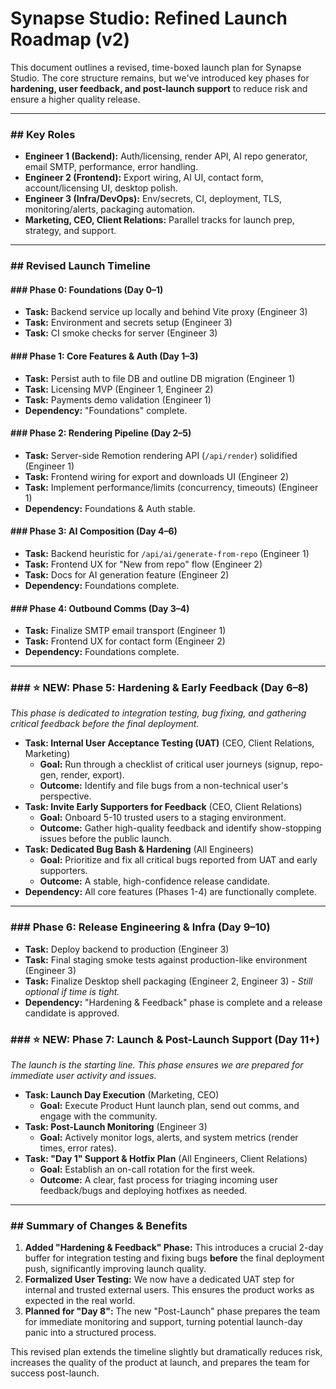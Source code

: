 # Synapse Studio: Refined Launch Roadmap (v2)

This document outlines a revised, time-boxed launch plan for Synapse Studio. The core structure remains, but we've introduced key phases for **hardening, user feedback, and post-launch support** to reduce risk and ensure a higher quality release.

---
### ## Key Roles

* **Engineer 1 (Backend):** Auth/licensing, render API, AI repo generator, email SMTP, performance, error handling.
* **Engineer 2 (Frontend):** Export wiring, AI UI, contact form, account/licensing UI, desktop polish.
* **Engineer 3 (Infra/DevOps):** Env/secrets, CI, deployment, TLS, monitoring/alerts, packaging automation.
* **Marketing, CEO, Client Relations:** Parallel tracks for launch prep, strategy, and support.

---
### ## Revised Launch Timeline

#### ### Phase 0: Foundations (Day 0–1)
* **Task:** Backend service up locally and behind Vite proxy (Engineer 3)
* **Task:** Environment and secrets setup (Engineer 3)
* **Task:** CI smoke checks for server (Engineer 3)

#### ### Phase 1: Core Features & Auth (Day 1–3)
* **Task:** Persist auth to file DB and outline DB migration (Engineer 1)
* **Task:** Licensing MVP (Engineer 1, Engineer 2)
* **Task:** Payments demo validation (Engineer 1)
* **Dependency:** "Foundations" complete.

#### ### Phase 2: Rendering Pipeline (Day 2–5)
* **Task:** Server-side Remotion rendering API (`/api/render`) solidified (Engineer 1)
* **Task:** Frontend wiring for export and downloads UI (Engineer 2)
* **Task:** Implement performance/limits (concurrency, timeouts) (Engineer 1)
* **Dependency:** Foundations & Auth stable.

#### ### Phase 3: AI Composition (Day 4–6)
* **Task:** Backend heuristic for `/api/ai/generate-from-repo` (Engineer 1)
* **Task:** Frontend UX for "New from repo" flow (Engineer 2)
* **Task:** Docs for AI generation feature (Engineer 2)
* **Dependency:** Foundations complete.

#### ### Phase 4: Outbound Comms (Day 3–4)
* **Task:** Finalize SMTP email transport (Engineer 1)
* **Task:** Frontend UX for contact form (Engineer 2)
* **Dependency:** Foundations complete.

---
### ### **⭐ NEW: Phase 5: Hardening & Early Feedback (Day 6–8)**
*This phase is dedicated to integration testing, bug fixing, and gathering critical feedback before the final deployment.*

* **Task: Internal User Acceptance Testing (UAT)** (CEO, Client Relations, Marketing)
    * **Goal:** Run through a checklist of critical user journeys (signup, repo-gen, render, export).
    * **Outcome:** Identify and file bugs from a non-technical user's perspective.
* **Task: Invite Early Supporters for Feedback** (CEO, Client Relations)
    * **Goal:** Onboard 5-10 trusted users to a staging environment.
    * **Outcome:** Gather high-quality feedback and identify show-stopping issues before the public launch.
* **Task: Dedicated Bug Bash & Hardening** (All Engineers)
    * **Goal:** Prioritize and fix all critical bugs reported from UAT and early supporters.
    * **Outcome:** A stable, high-confidence release candidate.
* **Dependency:** All core features (Phases 1-4) are functionally complete.

---
### ### Phase 6: Release Engineering & Infra (Day 9–10)
* **Task:** Deploy backend to production (Engineer 3)
* **Task:** Final staging smoke tests against production-like environment (Engineer 3)
* **Task:** Finalize Desktop shell packaging (Engineer 2, Engineer 3) - *Still optional if time is tight.*
* **Dependency:** "Hardening & Feedback" phase is complete and a release candidate is approved.

### ### **⭐ NEW: Phase 7: Launch & Post-Launch Support (Day 11+)**
*The launch is the starting line. This phase ensures we are prepared for immediate user activity and issues.*

* **Task: Launch Day Execution** (Marketing, CEO)
    * **Goal:** Execute Product Hunt launch plan, send out comms, and engage with the community.
* **Task: Post-Launch Monitoring** (Engineer 3)
    * **Goal:** Actively monitor logs, alerts, and system metrics (render times, error rates).
* **Task: "Day 1" Support & Hotfix Plan** (All Engineers, Client Relations)
    * **Goal:** Establish an on-call rotation for the first week.
    * **Outcome:** A clear, fast process for triaging incoming user feedback/bugs and deploying hotfixes as needed.

---
### ## Summary of Changes & Benefits

1.  **Added "Hardening & Feedback" Phase:** This introduces a crucial 2-day buffer for integration testing and fixing bugs **before** the final deployment push, significantly improving launch quality.
2.  **Formalized User Testing:** We now have a dedicated UAT step for internal and trusted external users. This ensures the product works as expected in the real world.
3.  **Planned for "Day 8":** The new "Post-Launch" phase prepares the team for immediate monitoring and support, turning potential launch-day panic into a structured process.

This revised plan extends the timeline slightly but dramatically reduces risk, increases the quality of the product at launch, and prepares the team for success post-launch.